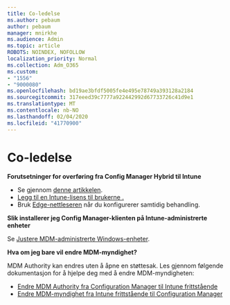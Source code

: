 ```yaml
---
title: Co-ledelse
ms.author: pebaum
author: pebaum
manager: mnirkhe
ms.audience: Admin
ms.topic: article
ROBOTS: NOINDEX, NOFOLLOW
localization_priority: Normal
ms.collection: Adm_O365
ms.custom:
- "1556"
- "9000080"
ms.openlocfilehash: bd19ae3bfdf5005fe4e495e78749a393128a2184
ms.sourcegitcommit: 317eeed39c7777a922442992d67733726c41d9e1
ms.translationtype: MT
ms.contentlocale: nb-NO
ms.lasthandoff: 02/04/2020
ms.locfileid: "41770900"
---
```

# <a name="co-management"></a>Co-ledelse

**Forutsetninger for overføring fra Config Manager Hybrid til Intune**

- Se gjennom [denne artikkelen](https://docs.microsoft.com/configmgr/mdm/deploy-use/migrate-hybridmdm-to-intunesa).
- [Legg til en Intune-lisens til brukerne .](https://docs.microsoft.com/intune/licenses-assign)
- Bruk [Edge-nettleseren](https://www.microsoft.com/windows/microsoft-edge) når du konfigurerer samtidig behandling.

**Slik installerer jeg Config Manager-klienten på Intune-administrerte enheter**

Se [Justere MDM-administrerte Windows-enheter](https://docs.microsoft.com/configmgr/core/clients/deploy/deploy-clients-to-windows-computers#bkmk_mdm).

**Hva om jeg bare vil endre MDM-myndighet?**

MDM Authority kan endres uten å åpne en støttesak. Les gjennom følgende dokumentasjon for å hjelpe deg med å endre MDM-myndigheten:

- [Endre MDM Authority fra Configuration Manager til Intune frittstående](https://docs.microsoft.com/configmgr/mdm/deploy-use/migrate-change-mdm-authority)
- [Endre MDM-myndighet fra Intune frittstående til Configuration Manager](https://docs.microsoft.com/configmgr/mdm/deploy-use/change-mdm-authority)
